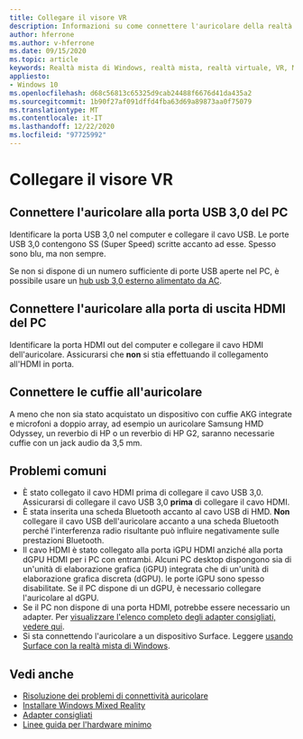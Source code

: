 ```yaml
---
title: Collegare il visore VR
description: Informazioni su come connettere l'auricolare della realtà mista di Windows a USB 3,0, HDMI e cuffie.
author: hferrone
ms.author: v-hferrone
ms.date: 09/15/2020
ms.topic: article
keywords: Realtà mista di Windows, realtà mista, realtà virtuale, VR, MR, auricolare, installazione, introduzione
appliesto:
- Windows 10
ms.openlocfilehash: d68c56813c65325d9cab24488f6676d41da435a2
ms.sourcegitcommit: 1b90f27af091dffd4fba63d69a89873aa0f75079
ms.translationtype: MT
ms.contentlocale: it-IT
ms.lasthandoff: 12/22/2020
ms.locfileid: "97725992"
---
```

# <a name="plug-in-your-headset"></a>Collegare il visore VR

## <a name="connect-your-headset-to-your-pcs-usb-30-port"></a>Connettere l'auricolare alla porta USB 3,0 del PC

Identificare la porta USB 3,0 nel computer e collegare il cavo USB. Le porte USB 3,0 contengono SS (Super Speed) scritte accanto ad esse. Spesso sono blu, ma non sempre.

Se non si dispone di un numero sufficiente di porte USB aperte nel PC, è possibile usare un [hub usb 3,0 esterno alimentato da AC](recommended-adapters-for-windows-mixed-reality-capable-pcs.md#using-external-usb-30-hubs-with-windows-mixed-reality-headsets).

## <a name="connect-your-headset-to-your-pcs-hdmi-out-port"></a>Connettere l'auricolare alla porta di uscita HDMI del PC

Identificare la porta HDMI out del computer e collegare il cavo HDMI dell'auricolare. Assicurarsi che **non** si stia effettuando il collegamento all'HDMI in porta.

## <a name="connect-headphones-to-your-headset"></a>Connettere le cuffie all'auricolare

A meno che non sia stato acquistato un dispositivo con cuffie AKG integrate e microfoni a doppio array, ad esempio un auricolare Samsung HMD Odyssey, un reverbio di HP o un reverbio di HP G2, saranno necessarie cuffie con un jack audio da 3,5 mm.

## <a name="common-issues"></a>Problemi comuni

* È stato collegato il cavo HDMI prima di collegare il cavo USB 3,0.  Assicurarsi di collegare il cavo USB 3,0 **prima** di collegare il cavo HDMI.
* È stata inserita una scheda Bluetooth accanto al cavo USB di HMD. **Non** collegare il cavo USB dell'auricolare accanto a una scheda Bluetooth perché l'interferenza radio risultante può influire negativamente sulle prestazioni Bluetooth.
* Il cavo HDMI è stato collegato alla porta iGPU HDMI anziché alla porta dGPU HDMI per i PC con entrambi. Alcuni PC desktop dispongono sia di un'unità di elaborazione grafica (iGPU) integrata che di un'unità di elaborazione grafica discreta (dGPU). le porte iGPU sono spesso disabilitate. Se il PC dispone di un dGPU, è necessario collegare l'auricolare al dGPU.  
* Se il PC non dispone di una porta HDMI, potrebbe essere necessario un adapter. Per [visualizzare l'elenco completo degli adapter consigliati, vedere qui](recommended-adapters-for-windows-mixed-reality-capable-pcs.md).
* Si sta connettendo l'auricolare a un dispositivo Surface. Leggere [usando Surface con la realtà mista di Windows](windows-mixed-reality-minimum-pc-hardware-compatibility-guidelines.md#windows-mixed-reality-and-surface).

## <a name="see-also"></a>Vedi anche

* [Risoluzione dei problemi di connettività auricolare](headset-connectivity.md)
* [Installare Windows Mixed Reality](install-windows-mixed-reality.md)
* [Adapter consigliati](recommended-adapters-for-windows-mixed-reality-capable-pcs.md)
* [Linee guida per l'hardware minimo](windows-mixed-reality-minimum-pc-hardware-compatibility-guidelines.md)

